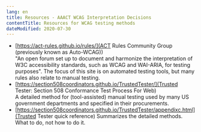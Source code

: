 ```yaml
---
lang: en
title: Resources - AAACT WCAG Interpretation Decisions
contentTitle: Resources for WCAG testing methods
dateModified: 2020-07-30
---
```


* [https://act-rules.github.io/rules/](ACT Rules Community Group (previously known as Auto-WCAG))  
"An open forum set up to document and harmonize the interpretation of W3C accessibility standards, such as WCAG and WAI-ARIA, for testing purposes". The focus of this site is on automated testing tools, but many rules also relate to manual testing.
* [https://section508coordinators.github.io/TrustedTester/](Trusted Tester: Section 508 Conformance Test Process For Web)  
A detailed method for (tool-assisted) manual testing used by many US government departments and specified in their procurements.
* [https://section508coordinators.github.io/TrustedTester/appendixc.html](Trusted Tester quick reference)
Summarizes the detailed methods. What to do, not how to do it.
